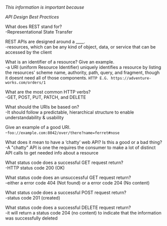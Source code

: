 *This information is important because*

*API Design Best Practices*

What does REST stand for? <br>
-Representational State Transfer

REST APIs are designed around a ____.<br>
-resources, which can be any kind of object, data, or service that can be accessed by the client

What is an identifier of a resource? Give an example.<br>
-a URI (uniform Resource Identifier) uniquely identifies a resource by listing the resources' scheme name, authority, path, query, and fragment, though it doesnt need all of those components. ```HTTP E.G. https://adventure-works.com/orders/1```

What are the most common HTTP verbs?<br>
-GET, POST, PUT, PATCH, and DELETE

What should the URIs be based on?<br>
-It should follow a predictable, hierarchical structure to enable understandability & usability

Give an example of a good URI.<br>
-```foo://example.com:8042/over/there?name=ferret#nose```

What does it mean to have a ‘chatty’ web API? Is this a good or a bad thing?<br>
-A "chatty" API is one the requires the consumer to make a lot of distinct API calls to get needed info about a resource

What status code does a successful GET request return?<br>
-HTTP status code 200 (OK)

What status code does an unsuccessful GET request return?<br>
-either a error code 404 (Not found) or a error code 204 (No content)

What status code does a successful POST request return?<br>
-status code 201 (created)

What status code does a successful DELETE request return?<br>
-it will return a status code 204 (no content) to indicate that the information was successfully deleted